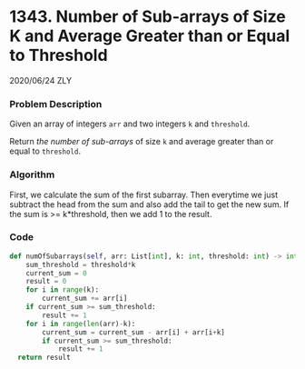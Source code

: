 # 1343. Number of Sub-arrays of Size K and Average Greater than or Equal to Threshold

2020/06/24 ZLY

### Problem Description

Given an array of integers `arr` and two integers `k` and `threshold`.

Return *the number of sub-arrays* of size `k` and average greater than or equal to `threshold`.




### Algorithm

First, we calculate the sum of the first subarray. Then everytime we just subtract the head from the sum and also add the tail to get the new sum. If the sum is >= k*threshold, then we add 1 to the result.



### Code

```python
def numOfSubarrays(self, arr: List[int], k: int, threshold: int) -> int:
    sum_threshold = threshold*k
    current_sum = 0
    result = 0
    for i in range(k):
        current_sum += arr[i]
    if current_sum >= sum_threshold:
        result += 1
    for i in range(len(arr)-k):
        current_sum = current_sum - arr[i] + arr[i+k]
        if current_sum >= sum_threshold:
            result += 1
  return result
```